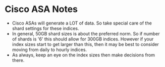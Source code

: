 # Cisco ASA Notes

- Cisco ASAs will generate a LOT of data. So take special care of the shard settings for these indices. 
- In general, 50GB shard sizes is about the preferred norm. So if number of shards is '6' this should allow for 300GB indices. However if your index sizes start to get larger than this, then it may be best to consider moving from daily to hourly indices.
- As always, keep an eye on the index sizes then make decisions from there. 